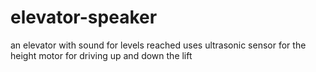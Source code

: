 # elevator-speaker
an elevator with sound for levels reached
uses ultrasonic sensor for the height
motor for driving up and down the lift

